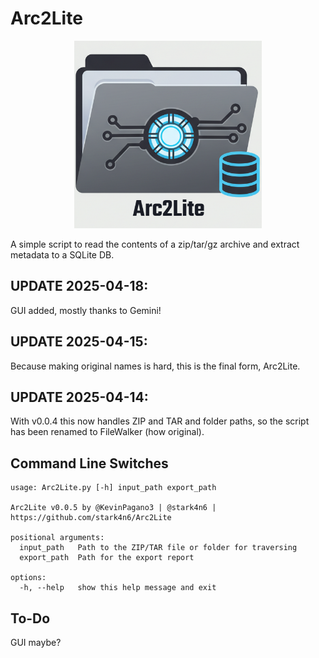 # Arc2Lite

<p align="center">
<img src="https://github.com/stark4n6/Arc2Lite/blob/main/assets/Arc2Lite.png" width="300" height="300">
</p>
A simple script to read the contents of a zip/tar/gz archive and extract metadata to a SQLite DB.

## UPDATE 2025-04-18:
GUI added, mostly thanks to Gemini!

## UPDATE 2025-04-15:
Because making original names is hard, this is the final form, Arc2Lite.

## UPDATE 2025-04-14: 
With v0.0.4 this now handles ZIP and TAR and folder paths, so the script has been renamed to FileWalker (how original).

## Command Line Switches
```
usage: Arc2Lite.py [-h] input_path export_path

Arc2Lite v0.0.5 by @KevinPagano3 | @stark4n6 | https://github.com/stark4n6/Arc2Lite

positional arguments:
  input_path   Path to the ZIP/TAR file or folder for traversing
  export_path  Path for the export report

options:
  -h, --help   show this help message and exit
```
## To-Do
GUI maybe?
